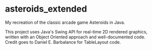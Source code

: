 # asteroids_extended
My recreation of the classic arcade game Asteroids in Java.

This project uses Java's Swing API for real-time 2D rendered graphics, written with an Object Oriented approach and well-documented code. Credit goes to Daniel E. Barbalance for TableLayout code.
